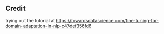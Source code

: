 ## Credit
trying out the tutorial at https://towardsdatascience.com/fine-tuning-for-domain-adaptation-in-nlp-c47def356fd6

